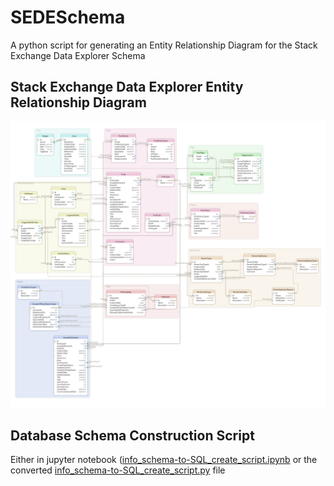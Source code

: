 # SEDESchema
A python script for generating an Entity Relationship Diagram for the Stack Exchange Data Explorer Schema

## Stack Exchange Data Explorer Entity Relationship Diagram

![SEDE_ERD](./SEDE_ERD.png)

## Database Schema Construction Script 

Either in jupyter notebook ([info_schema-to-SQL_create_script.ipynb](https://github.com/leerssej/SEDESchema/blob/master/info_schema-to-SQL_create_script.ipynb) or the converted [info_schema-to-SQL_create_script.py](https://github.com/leerssej/SEDESchema/blob/master/info_schema-to-SQL_create_script.py) file

